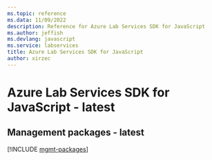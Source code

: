 ```yaml
---
ms.topic: reference
ms.data: 11/09/2022
description: Reference for Azure Lab Services SDK for JavaScript
ms.author: jeffish
ms.devlang: javascript
ms.service: labservices
title: Azure Lab Services SDK for JavaScript
author: xirzec
---
```

# Azure Lab Services SDK for JavaScript - latest

## Management packages - latest
[!INCLUDE [mgmt-packages](lab-services-mgmt-index.md)]